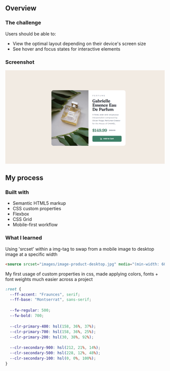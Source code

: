 ## Overview

### The challenge

Users should be able to:

- View the optimal layout depending on their device's screen size
- See hover and focus states for interactive elements

### Screenshot

![](<./images/Screenshot%20(2679).png>)

## My process

### Built with

- Semantic HTML5 markup
- CSS custom properties
- Flexbox
- CSS Grid
- Mobile-first workflow

### What I learned

Using 'srcset' within a img-tag to swap from a mobile image to desktop image at a specific width

```html
<source srcset="images/image-product-desktop.jpg" media="(min-width: 600px)" />
```

My first usage of custom properties in css, made applying colors, fonts + font weights much easier across a project

```css
:root {
  --ff-accent: "Fraunces", serif;
  --ff-base: "Montserrat", sans-serif;

  --fw-regular: 500;
  --fw-bold: 700;

  --clr-primary-400: hsl(158, 36%, 37%);
  --clr-primary-700: hsl(158, 36%, 25%);
  --clr-primary-200: hsl(30, 38%, 92%);

  --clr-secondary-900: hsl(212, 21%, 14%);
  --clr-secondary-500: hsl(228, 12%, 48%);
  --clr-secondary-100: hsl(0, 0%, 100%);
}
```
